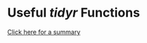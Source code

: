 # Useful *tidyr* Functions

[Click here for a summary](https://xpdlaldam.github.io/data_science/ "Go to website")